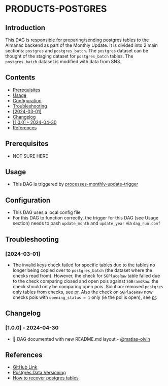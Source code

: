 # PRODUCTS-POSTGRES

## Introduction
This DAG is responsible for preparing/sending postgres tables to the Almanac backend as part of the Monthly Update. It is divided into 2 main sections: `postgres` and `postgres_batch`. The `postgres` dataset can be thought of the staging dataset for `postgres_batch` tables. The `postgres_batch` dataset is modified with data from SNS.

## Contents
- [Prerequisites](#prerequisites)
- [Usage](#usage)
- [Configuration](#configuration)
- [Troubleshooting](#troubleshooting)
- [\[2024-03-01\]](#2024-03-01)
- [Changelog](#changelog)
- [\[1.0.0\] - 2024-04-30](#100---2024-04-30)
- [References](#references)

## Prerequisites
- NOT SURE HERE

## Usage
- This DAG is triggered by [processes-monthly-update-trigger](https://github.com/olvin-com/airflow-dags/tree/main/dags/processes-monthly-update-trigger)

## Configuration
- This DAG uses a local config file
- For this DAG to function correctly, the trigger for this DAG (see Usage section) needs to pash `update_month` and `update_year` via `dag_run.conf`

## Troubleshooting
### [2024-03-01]
- The invalid keys check failed for specific tables due to the tables no longer being copied over to
`postgres_batch` (the dataset where the checks read from). However, the check for `SGPlaceRaw` table failed due to the check comparing closed and open pois against `SGBrandRaw`: the check should only be comparing open pois. Solution: removed `postgres` only tables from checks, see [pr](https://github.com/olvin-com/airflow-dags/pull/294/files#diff-d08c8ac6720cfa54667e8a17d66e574cd2018b053c1d408bf045efde49442ef3). Also the check on `SGPlaceRaw` now checks pois with `opening_status = 1` only (ie the poi is open), see [pr](https://github.com/olvin-com/airflow-dags/pull/320/files).

## Changelog
<!-- start at 1.0.0 (x.y.z) small patches increase z, new features increase y, major changes increase x -->
### [1.0.0] - 2024-04-30
- :tada: DAG documented with new README.md layout - [@matias-olvin](https://github.com/matias-olvin)

## References
- [GitHub Link](https://github.com/olvin-com/airflow-dags/tree/main/dags/products-postgres)
- [Postgres Data Versioning](https://passby.atlassian.net/wiki/spaces/OLVIN/pages/2366177283/Postgres+Data+Versioning)
- [How to recover postgres tables](https://passby.atlassian.net/wiki/spaces/~712020afc07a59232f41acb42b874a27a7c4b9/pages/2355068943/Recovering+postgres)